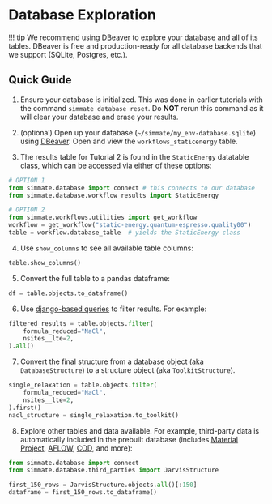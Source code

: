 # Database Exploration

!!! tip
    We recommend using [DBeaver](https://dbeaver.io/) to explore your database and all of its tables. DBeaver is free and production-ready for all database backends that we support (SQLite, Postgres, etc.).

## Quick Guide

1. Ensure your database is initialized. This was done in earlier tutorials with the command `simmate database reset`. Do **NOT** rerun this command as it will clear your database and erase your results.

2. (optional) Open up your database (`~/simmate/my_env-database.sqlite`) using [DBeaver](https://dbeaver.io/). Open and view the `workflows_staticenergy` table.

3. The results table for Tutorial 2 is found in the `StaticEnergy` datatable class, which can be accessed via either of these options:
```python
# OPTION 1
from simmate.database import connect # this connects to our database
from simmate.database.workflow_results import StaticEnergy

# OPTION 2
from simmate.workflows.utilities import get_workflow
workflow = get_workflow("static-energy.quantum-espresso.quality00")
table = workflow.database_table  # yields the StaticEnergy class
```

4. Use `show_columns` to see all available table columns:
``` python
table.show_columns()
```

5. Convert the full table to a pandas dataframe:
``` python
df = table.objects.to_dataframe()
```

6. Use [django-based queries](https://docs.djangoproject.com/en/4.0/topics/db/queries/) to filter results. For example:
```python
filtered_results = table.objects.filter(
    formula_reduced="NaCl", 
    nsites__lte=2,
).all()
```

7. Convert the final structure from a database object (aka `DatabaseStructure`) to a structure object (aka `ToolkitStructure`).
```python
single_relaxation = table.objects.filter(
    formula_reduced="NaCl", 
    nsites__lte=2,
).first()
nacl_structure = single_relaxation.to_toolkit()
```

8. Explore other tables and data available. For example, third-party data is automatically included in the prebuilt database (includes [Material Project](https://materialsproject.org/), [AFLOW](http://aflowlib.org/), [COD](http://www.crystallography.net/cod/), and more):
```python
from simmate.database import connect
from simmate.database.third_parties import JarvisStructure

first_150_rows = JarvisStructure.objects.all()[:150]
dataframe = first_150_rows.to_dataframe()
```
